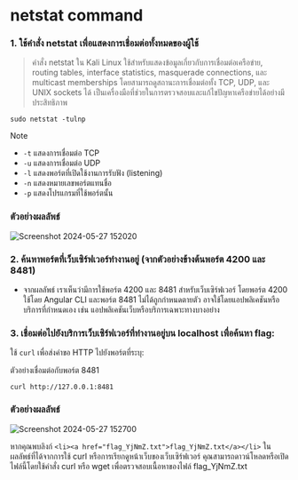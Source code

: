 # netstat command

### 1. ใช้คำสั่ง netstat เพื่อแสดงการเชื่อมต่อทั้งหมดของผู้ใช้ 

> คำสั่ง netstat ใน Kali Linux ใช้สำหรับแสดงข้อมูลเกี่ยวกับการเชื่อมต่อเครือข่าย, routing tables, interface statistics, masquerade connections, และ multicast memberships โดยสามารถดูสถานะการเชื่อมต่อทั้ง TCP, UDP, และ UNIX sockets ได้ เป็นเครื่องมือที่ช่วยในการตรวจสอบและแก้ไขปัญหาเครือข่ายได้อย่างมีประสิทธิภาพ

```
sudo netstat -tulnp
```

> [!NOTE]
> - `-t` แสดงการเชื่อมต่อ TCP
> - `-u` แสดงการเชื่อมต่อ UDP
> - `-l` แสดงพอร์ตที่เปิดใช้งานการรับฟัง (listening)
> - `-n` แสดงหมายเลขพอร์ตแทนชื่อ
> - `-p` แสดงโปรแกรมที่ใช้พอร์ตนั้น

### ตัวอย่างผลลัพธ์

![Screenshot 2024-05-27 152020](https://github.com/Atiwitch15101/Linux-Knowledge/assets/159407312/27881231-6103-4254-85e7-c731a4afd2ed)

### 2. ค้นหาพอร์ตที่เว็บเซิร์ฟเวอร์ทำงานอยู่ (จากตัวอย่างข้างต้นพอร์ต 4200 และ 8481)

- จากผลลัพธ์ เราเห็นว่ามีการใช้พอร์ต 4200 และ 8481 สำหรับเว็บเซิร์ฟเวอร์ โดยพอร์ต 4200 ใช้โดย Angular CLI และพอร์ต 8481 ไม่ได้ถูกกำหนดตายตัว อาจใช้โดยแอปพลิเคชันหรือบริการที่กำหนดเอง เช่น แอปพลิเคชันเว็บหรือบริการเฉพาะทางบางอย่าง

### 3. เชื่อมต่อไปยังบริการเว็บเซิร์ฟเวอร์ที่ทำงานอยู่บน localhost เพื่อค้นหา flag:

 ใช้ `curl` เพื่อส่งคำขอ HTTP ไปยังพอร์ตที่ระบุ:

 ตัวอย่างเชื่อมต่อกับพอร์ต 8481

```
curl http://127.0.0.1:8481
```

### ตัวอย่างผลลัพธ์

![Screenshot 2024-05-27 152700](https://github.com/Atiwitch15101/Linux-Knowledge/assets/159407312/392bb003-8b6e-4230-ba4c-d38d1b5d5fff)

หากคุณพบลิงก์ `<li><a href="flag_YjNmZ.txt">flag_YjNmZ.txt</a></li>` ในผลลัพธ์ที่ได้จากการใช้ curl หรือการเรียกดูหน้าเว็บของเว็บเซิร์ฟเวอร์ คุณสามารถดาวน์โหลดหรือเปิดไฟล์นี้โดยใช้คำสั่ง curl หรือ wget เพื่อตรวจสอบเนื้อหาของไฟล์ flag_YjNmZ.txt

